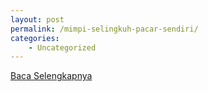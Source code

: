 ```yaml
---
layout: post
permalink: /mimpi-selingkuh-pacar-sendiri/
categories:
    - Uncategorized
---
```


[Baca Selengkapnya](/07)